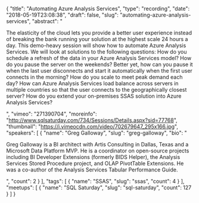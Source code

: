 {
  "title": "Automating Azure Analysis Services",
  "type": "recording",
  "date": "2018-05-19T23:08:38",
  "draft": false,
  "slug": "automating-azure-analysis-services",
  "abstract": "<p>The elasticity of the cloud lets you provide a better user experience instead of breaking the bank running your solution at the highest scale 24 hours a day. This demo-heavy session will show how to automate Azure Analysis Services. We will look at solutions to the following questions: How do you schedule a refresh of the data in your Azure Analysis Services model? How do you pause the server on the weekends? Better yet, how can you pause it when the last user disconnects and start it automatically when the first user connects in the morning? How do you scale to meet peak demand each day? How can Azure Analysis Services load balance across servers in multiple countries so that the user connects to the geographically closest server? How do you extend your on-premises SSAS solution into Azure Analysis Services?</p>",
  "vimeo": "271390704",
  "moreinfo": "http://www.sqlsaturday.com/734/Sessions/Details.aspx?sid=77768",
  "thumbnail": "https://i.vimeocdn.com/video/702679647_295x166.jpg",
  "speakers": [
    {
      "name": "Greg Galloway",
      "slug": "greg-galloway",
      "bio": "<p>Greg Galloway is a BI architect with Artis Consulting in Dallas, Texas and a Microsoft Data Platform MVP. He is a coordinator on open-source projects including BI Developer Extensions (formerly BIDS Helper), the Analysis Services Stored Procedure project, and OLAP PivotTable Extensions. He was a co-author of the Analysis Services Tabular Performance Guide.</p>",
      "count": 2
    }
  ],
  "tags": [
    {
      "name": "SSAS",
      "slug": "ssas",
      "count": 4
    }
  ],
  "meetups": [
    {
      "name": "SQL Saturday",
      "slug": "sql-saturday",
      "count": 127
    }
  ]
}